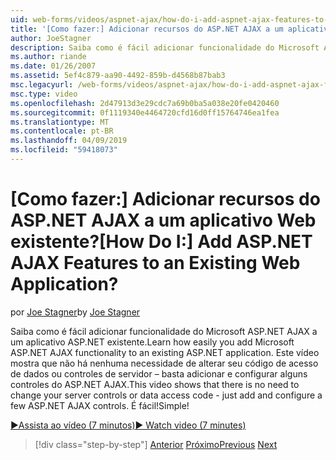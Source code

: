 ```yaml
---
uid: web-forms/videos/aspnet-ajax/how-do-i-add-aspnet-ajax-features-to-an-existing-web-application
title: '[Como fazer:] Adicionar recursos do ASP.NET AJAX a um aplicativo Web existente? | Microsoft Docs'
author: JoeStagner
description: Saiba como é fácil adicionar funcionalidade do Microsoft ASP.NET AJAX a um aplicativo ASP.NET existente. Este vídeo mostra que não há nenhuma necessidade de alterar seu sirvam...
ms.author: riande
ms.date: 01/26/2007
ms.assetid: 5ef4c879-aa90-4492-859b-d4568b87bab3
msc.legacyurl: /web-forms/videos/aspnet-ajax/how-do-i-add-aspnet-ajax-features-to-an-existing-web-application
msc.type: video
ms.openlocfilehash: 2d47913d3e29cdc7a69b0ba5a038e20fe0420460
ms.sourcegitcommit: 0f1119340e4464720cfd16d0ff15764746ea1fea
ms.translationtype: MT
ms.contentlocale: pt-BR
ms.lasthandoff: 04/09/2019
ms.locfileid: "59418073"
---
```

# <a name="how-do-i-add-aspnet-ajax-features-to-an-existing-web-application"></a><span data-ttu-id="adf5c-105">[Como fazer:] Adicionar recursos do ASP.NET AJAX a um aplicativo Web existente?</span><span class="sxs-lookup"><span data-stu-id="adf5c-105">[How Do I:] Add ASP.NET AJAX Features to an Existing Web Application?</span></span>

<span data-ttu-id="adf5c-106">por [Joe Stagner](https://github.com/JoeStagner)</span><span class="sxs-lookup"><span data-stu-id="adf5c-106">by [Joe Stagner](https://github.com/JoeStagner)</span></span>

<span data-ttu-id="adf5c-107">Saiba como é fácil adicionar funcionalidade do Microsoft ASP.NET AJAX a um aplicativo ASP.NET existente.</span><span class="sxs-lookup"><span data-stu-id="adf5c-107">Learn how easily you add Microsoft ASP.NET AJAX functionality to an existing ASP.NET application.</span></span> <span data-ttu-id="adf5c-108">Este vídeo mostra que não há nenhuma necessidade de alterar seu código de acesso de dados ou controles de servidor – basta adicionar e configurar alguns controles do ASP.NET AJAX.</span><span class="sxs-lookup"><span data-stu-id="adf5c-108">This video shows that there is no need to change your server controls or data access code - just add and configure a few ASP.NET AJAX controls.</span></span> <span data-ttu-id="adf5c-109">É fácil!</span><span class="sxs-lookup"><span data-stu-id="adf5c-109">Simple!</span></span>

[<span data-ttu-id="adf5c-110">&#9654;Assista ao vídeo (7 minutos)</span><span class="sxs-lookup"><span data-stu-id="adf5c-110">&#9654; Watch video (7 minutes)</span></span>](https://channel9.msdn.com/Blogs/ASP-NET-Site-Videos/how-do-i-add-aspnet-ajax-features-to-an-existing-web-application)

> [!div class="step-by-step"]
> <span data-ttu-id="adf5c-111">[Anterior](how-do-i-make-client-side-network-callbacks-with-aspnet-ajax.md)
> [Próximo](how-do-i-aspnet-ajax-enable-an-existing-web-service.md)</span><span class="sxs-lookup"><span data-stu-id="adf5c-111">[Previous](how-do-i-make-client-side-network-callbacks-with-aspnet-ajax.md)
[Next](how-do-i-aspnet-ajax-enable-an-existing-web-service.md)</span></span>
